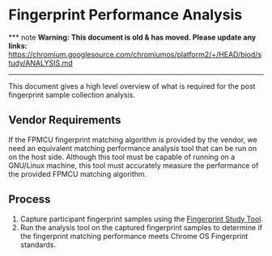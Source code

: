 # Fingerprint Performance Analysis

*** note
**Warning: This document is old & has moved.  Please update any links:**<br>
https://chromium.googlesource.com/chromiumos/platform2/+/HEAD/biod/study/ANALYSIS.md
***

This document gives a high level overview of what is required for the post
fingerprint sample collection analysis.

## Vendor Requirements

If the FPMCU fingerprint matching algorithm is provided by the vendor, we need
an equivalent matching performance analysis tool that can be run on on the host
side. Although this tool must be capable of running on a GNU/Linux machine, this
tool must accurately measure the performance of the provided FPMCU matching
algorithm.

## Process

1.  Capture participant fingerprint samples using the
    [Fingerprint Study Tool](README.md).
2.  Run the analysis tool on the captured fingerprint samples to determine if
    the fingerprint matching performance meets Chrome OS Fingerprint standards.
